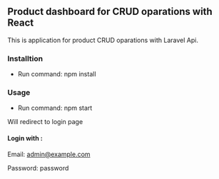 ## Product dashboard for CRUD oparations with React 

This is application for product CRUD oparations with Laravel Api.

### Installtion

- Run command: npm install

### Usage

- Run command: npm start

Will redirect to login page 

#### Login with : 

Email: admin@example.com

Password: password

